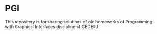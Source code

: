 # PGI
This repository is for sharing solutions of old homeworks of Programming with Graphical Interfaces discipline of CEDERJ
